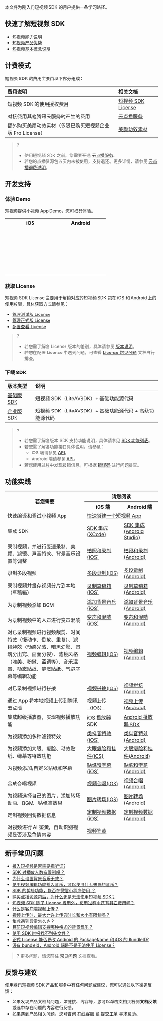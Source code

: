 本文将为刚入门短视频 SDK 的用户提供一条学习路径。

## 快速了解短视频 SDK

- [短视频能力说明](https://cloud.tencent.com/document/product/584/9453)
- [短视频产品优势](https://cloud.tencent.com/document/product/584/46955) 
- [短视频基本概念说明](https://cloud.tencent.com/document/product/584/55045) 



## 计费模式

短视频 SDK 的费用主要由以下部分组成： 

| 费用说明                                                   | 相关文档                                                     |
| :--------------------------------------------------------- | :----------------------------------------------------------- |
| 短视频 SDK 的使用授权费用                                  | [短视频 SDK License](https://cloud.tencent.com/document/product/584/9368#.E8.B4.AD.E4.B9.B0.E8.AF.B4.E6.98.8E) |
| 对接使用其他腾讯云服务时产生的费用                         | [云点播服务](https://cloud.tencent.com/document/product/266/2838) |
| 额外购买美颜动效素材（仅限已购买短视频企业版 Pro License） | [美颜动效素材](https://cloud.tencent.com/document/product/584/9368#.E4.BA.91.E7.82.B9.E6.92.AD.E6.9C.8D.E5.8A.A1) |

> ? 
> - 使用短视频 SDK 之前，您需要开通 [云点播服务](https://cloud.tencent.com/document/product/266)。
> - 若您的点播资源包五天内未被使用，支持退还。更多详情，请参见 [云点播退费说明](https://cloud.tencent.com/document/product/266/35787)。



## 开发支持

### 体验 Demo

短视频提供小视频 App Demo，您可扫码体验。

<table style="text-align:center;vertical-align:middle;">
<tr>
<th style="text-align:center">iOS</th><th style="text-align:center">Android</th>
</tr>
<tr>
<td>
<div style="width:150px;height: 150px;background-image:url(https://main.qcloudimg.com/raw/25c1d9a6b11e76cab4f867a22d0b96cc.png);background-size: cover;margin:auto;">
</div>
</td>
<td>
<a onclick="window.open('https://dldir1.qq.com/hudongzhibo/liteav/XiaoShiPin.apk')">
<div style="width:150px;height: 150px;background-image:url(https://main.qcloudimg.com/raw/4d872beecaa4a62fc84439ca1c8cdf62.png);background-size: cover;margin:auto;">
</div></a></td>
</table>




### 获取 License

短视频 SDK License 主要用于解锁对应的短视频 SDK 包在 iOS 和 Android 上的使用权限，具体获取方式请参见：

-  [管理测试版 License](https://cloud.tencent.com/document/product/584/54333)
-  [管理正式版 License](https://cloud.tencent.com/document/product/584/20333)
-  [配置查看 License](https://cloud.tencent.com/document/product/584/54334) 

> ? 
> - 若您需了解各 License 版本的差别，具体请参见 [版本说明](https://cloud.tencent.com/document/product/584/54332)。
> - 若您在配置 License 中遇到问题，可查看 [License 常见问题](https://cloud.tencent.com/document/product/584/54335) 文档自行排查。



### 下载 SDK

| 版本类型                                                     | 说明                                                         |
| :----------------------------------------------------------- | :----------------------------------------------------------- |
| [基础版 SDK](https://cloud.tencent.com/document/product/584/9366) | 短视频 SDK（LiteAVSDK）+ 基础功能源代码                |
| [企业版 SDK](https://cloud.tencent.com/document/product/584/9366) | 短视频 SDK（LiteAVSDK）+ 基础功能源代码 + 高级功能源代码 |

> ? 
> - 若您需了解各版本 SDK 支持功能说明，具体请参见 [SDK 功能列表](https://cloud.tencent.com/document/product/584/9366)。
> - 若您需了解各功能接口具体说明，请参见：
>   - iOS 端请参见 [API](http://imgcache.qq.com/open/qcloud/video/act/liteav_ios_doc/index.html)。
>   - Android 端请参见 [API](http://imgcache.qq.com/open/qcloud/video/act/liteav_android_doc/index.html)。
> - 若您使用过程中发现报错信息，可根据 [错误码](https://cloud.tencent.com/document/product/454/17246) 进行问题排查。

## 功能实践
<table>
<tr><th rowspan="2">若您需要</th><th colspan="2" style="text-align:center">请您阅读</th></tr>
<tr>
<th width="24%" style="text-align:center">iOS 端</th>
<th width="24%" style="text-align:center">Android  端</th>
</tr>
<tr>
<td>快速编译和调试小视频 App</td>
<td colspan="2"><a href="https://cloud.tencent.com/document/product/584/15540">快速搭建一个短视频 App</a></td>
</tr>
<tr>
<td>集成 SDK</td>
<td><a href="https://cloud.tencent.com/document/product/584/11638">SDK 集成(XCode)</a></td>
<td><a href="https://cloud.tencent.com/document/product/584/11631">SDK 集成(Android Studio)</a></td>
</tr>
<tr>
<td>录制视频，并进行变速录制、美颜、滤镜、声音特效、背景音乐设置等调整</td>
<td><a href="https://cloud.tencent.com/document/product/584/9367">拍照和录制(iOS)</a></td>
<td><a href="https://cloud.tencent.com/document/product/584/9369">拍照和录制(Android)</a></td>
</tr>
<tr>
<td>录制多段视频</td>
<td><a href="https://cloud.tencent.com/document/product/584/20317">多段录制(iOS)</a></td>
<td><a href="https://cloud.tencent.com/document/product/584/20318">多段录制(Android)</a></td>
</tr>
<tr>
<td>录制视频并缓存视频分片到本地（草稿箱）</td>
<td><a href="https://cloud.tencent.com/document/product/584/20319">录制草稿箱(iOS)</a></td>
<td><a href="https://cloud.tencent.com/document/product/584/20320">录制草稿箱(Android)</a></td>
</tr>
<tr>
<td>为录制视频添加 BGM</td>
<td><a href="https://cloud.tencent.com/document/product/584/20315">添加背景音乐(iOS)</a></td>
<td><a href="https://cloud.tencent.com/document/product/584/20316">添加背景音乐(Android)</a></td>
</tr>
<tr>
<td>为录制视频中的人声进行变声混响</td>
<td><a href="https://cloud.tencent.com/document/product/584/20321">变声和混响(iOS)</a></td>
<td><a href="https://cloud.tencent.com/document/product/584/20322">变声和混响(Android)</a></td>
</tr>
<tr>
<td>对已录制视频进行视频裁剪、时间特效（慢动作、倒放、重复）、滤镜特效（动感光波、暗黑幻影、灵魂分出窍、画面分裂）、滤镜风格（唯美、粉嫩、蓝调等）、音乐混音、动态贴纸、静态贴纸、气泡字幕等编辑功能</td>
<td><a href="https://cloud.tencent.com/document/product/584/9375">视频编辑(iOS)</a></td>
<td><a href="https://cloud.tencent.com/document/product/584/9502">视频编辑(Android)</a></td>
</tr>
<tr>
<td>对已录制视频进行拼接</td>
<td><a href="https://cloud.tencent.com/document/product/584/9370">视频拼接(iOS)</a></td>
<td><a href="https://cloud.tencent.com/document/product/584/9503">视频拼接(Android)</a></td>
</tr>
<tr>
<td>通过 App 将本地视频上传到腾讯云点播</td>
<td><a href="https://cloud.tencent.com/document/product/584/15534">视频上传（iOS）</a></td>
<td><a href="https://cloud.tencent.com/document/product/584/15535">视频上传(Android)</a></td>
</tr>
<tr>
<td>集成超级播放器，实现视频播放功能</td>
<td><a href="https://cloud.tencent.com/document/product/584/9372">iOS 播放器 SDK</a></td>
<td><a href="https://cloud.tencent.com/document/product/584/9373">Android 播放器 SDK</a></td>
</tr>
<tr>
<td>为视频添加多种滤镜特效</td>
<td><a href="https://cloud.tencent.com/document/product/584/20323">类抖音特效(iOS)</a></td>
<td><a href="https://cloud.tencent.com/document/product/584/20324">类抖音特效(Android)</a></td>
</tr>
<tr>
<td>为视频添加大眼、瘦脸、动效贴纸、绿幕等特效功能</td>
<td><a href="https://cloud.tencent.com/document/product/584/13509">大眼瘦脸和挂件(iOS)</a></td>
<td><a href="https://cloud.tencent.com/document/product/584/13510">大眼瘦脸和挂件(Android)</a></td>
</tr>
<tr>
<td>为视频添加/自定义贴纸和字幕</td>
<td><a href="https://cloud.tencent.com/document/product/584/20325">贴纸和字幕(iOS)</a></td>
<td><a href="https://cloud.tencent.com/document/product/584/20326">贴纸和字幕(Android)</a></td>
</tr>
<tr>
<td>合成合唱视频</td>
<td><a href="https://cloud.tencent.com/document/product/584/18374">视频合唱(iOS)</a></td>
<td><a href="https://cloud.tencent.com/document/product/584/18373">视频合唱(Android)</a></td>
</tr>
<tr>
<td>为视频选择自己的图片，添加转场动画、BGM、贴纸等效果</td>
<td><a href="https://cloud.tencent.com/document/product/584/20327">图片转场(iOS)</a></td>
<td><a href="https://cloud.tencent.com/document/product/584/20328">图片转场(Android)</a></td>
</tr>
<tr>
<td>定制视频回调数据信息</td>
<td><a href="https://cloud.tencent.com/document/product/584/20331">定制视频数据(iOS)</a></td>
<td><a href="https://cloud.tencent.com/document/product/584/20332">定制视频数据(Android)</a></td>
</tr>
<tr>
<td>对视频进行 AI 鉴黄，自动识别视频是否涉及色情内容</td>
<td colspan="2"><a href="https://cloud.tencent.com/document/product/584/15536">视频鉴黄</a></td>
</tr>
</tbody></table>


## 新手常见问题

- [接入短视频是否需要视听证?](https://cloud.tencent.com/document/product/584/17535#que5)
- [SDK 对播放人数有限制吗？](https://cloud.tencent.com/document/product/584/17535#que16)
- [为什么设置背景音乐无效？](https://cloud.tencent.com/document/product/584/17535#que19)
- [使用视频编辑功能插入音乐，可以使用什么来源的音乐？](https://cloud.tencent.com/document/product/584/17535#que20)
- [SDK 的剪辑功能，能否在微信小程序使用 ？](https://cloud.tencent.com/document/product/584/17535#que24)
- [购买点播资源包后，为什么还是无法使用短视频 SDK？](https://cloud.tencent.com/document/product/584/55046#que1)
- [短视频 SDK 除了 License 费用外，使用过程中还有其它费用吗？](https://cloud.tencent.com/document/product/584/55046#que2)
- [什么是客户端视频上传？](https://cloud.tencent.com/document/product/584/17538#que1)
- [视频上传时，最大允许上传的时长和大小有限制吗？](https://cloud.tencent.com/document/product/584/17538#que5)
- [集成遇到异常怎么办？](https://cloud.tencent.com/document/product/584/17534#.E9.9B.86.E6.88.90.E9.81.87.E5.88.B0.E5.BC.82.E5.B8.B8.E6.80.8E.E4.B9.88.E5.8A.9E.EF.BC.9F)
- [目前短视频编辑支持哪种格式的背景音乐？](https://cloud.tencent.com/document/product/584/17537#que8)
- [使用 SDK 时报找不到头文件？](https://cloud.tencent.com/document/product/584/17916#que4)
- [正式 License 能否更改 Android 的 PackageName 和 iOS 的 BundleID?](https://cloud.tencent.com/document/product/584/47670#que4)
- [没有 bundleid，Android 端是不是无法使用 License？](https://cloud.tencent.com/document/product/584/47670#que10)

> ? 更多问题，请您前往 [常见问题](https://cloud.tencent.com/document/product/584/55046) 文档查看。

## 反馈与建议
使用腾讯短视频 SDK 产品和服务中有任何问题或建议，您可以通过以下渠道反馈：
- 如果发现产品文档的问题，如链接、内容等，您可以单击文档页右侧**文档反馈**或选中存在问题的内容进行反馈。
- 如果遇到产品相关问题，您可咨询 [在线客服](https://cloud.tencent.com/act/event/Online_service?from=doc_584) 或 [提交工单](https://console.cloud.tencent.com/workorder/category) 寻求帮助。


